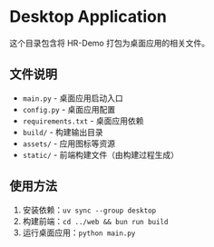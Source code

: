 # Desktop Application

这个目录包含将 HR-Demo 打包为桌面应用的相关文件。

## 文件说明

- `main.py` - 桌面应用启动入口
- `config.py` - 桌面应用配置
- `requirements.txt` - 桌面应用依赖
- `build/` - 构建输出目录
- `assets/` - 应用图标等资源
- `static/` - 前端构建文件（由构建过程生成）

## 使用方法

1. 安装依赖：`uv sync --group desktop`
2. 构建前端：`cd ../web && bun run build`
3. 运行桌面应用：`python main.py`
